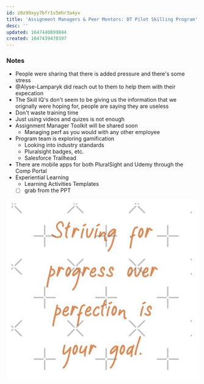 ```yaml
---
id: z0z99xyy7bfr1v5mhr3a4yv
title: 'Assignment Managers & Peer Mentors: DT Pilot Skilling Program'
desc: ''
updated: 1647440899844
created: 1647439470397
---
```


### Notes
- People were sharing that there is added pressure and there's some stress
- @Alyse-Lamparyk did reach out to them to help them with their expecation
- The Skill IQ's don't seem to be giving us the information that we orignally were hoping for, people are saying they are useless 
- Don't waste training time
- Just using videos and quizes is not enough
- Assignment Manager Toolkit will be shared soon
    - Managing perf as you would with any other employee
- Program team is exploring gamification
    - Looking into industry standards
    - Pluralsight badges, etc.
    - Salesforce Trailhead
- There are mobile apps for both PluralSight and Udemy through the Comp Portal
- Experiential Learning
    - Learning Activities Templates 
    - [ ] grab from the PPT

![](/assets/images/2022-03-16-10-27-47.png)
